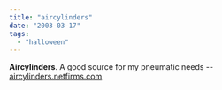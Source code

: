 ```yaml
---
title: "aircylinders"
date: "2003-03-17"
tags: 
  - "halloween"
---
```


**Aircylinders**. A good source for my pneumatic needs -- [aircylinders.netfirms.com](http://aircylinders.netfirms.com/)
